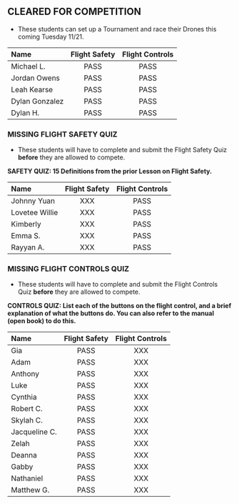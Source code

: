 ## CLEARED FOR COMPETITION
* These students can set up a Tournament and race their Drones this coming Tuesday 11/21.

| Name      | Flight Safety | Flight Controls |
| :---        |    :---------------: | :---------------: |
| Michael L.     | PASS | PASS |
| Jordan Owens  | PASS | PASS |
| Leah Kearse  | PASS | PASS |
| Dylan Gonzalez   | PASS | PASS |
| Dylan H.   | PASS | PASS |


### MISSING FLIGHT SAFETY QUIZ

* These students will have to complete and submit the Flight Safety Quiz **before** they are allowed to compete.

**SAFETY QUIZ: 15 Definitions from the prior Lesson on Flight Safety.**

| Name      | Flight Safety | Flight Controls |
| :---        |    :---------------: | :---------------: |
| Johnny Yuan    | XXX | PASS |
| Lovetee Willie | XXX | PASS |
| Kimberly | XXX | PASS |
| Emma S. | XXX | PASS |
| Rayyan A. | XXX | PASS |

### MISSING FLIGHT CONTROLS QUIZ

* These students will have to complete and submit the Flight Controls Quiz **before** they are allowed to compete.

**CONTROLS QUIZ: List each of the buttons on the flight control, and a brief explanation of what the buttons do. You can also refer to the manual (open book) to do this.**
  
| Name      | Flight Safety | Flight Controls |
| :---        |    :---------------: | :---------------: |
| Gia    | PASS |XXX |
| Adam    | PASS |XXX |
| Anthony      | PASS | XXX |
| Luke      | PASS |XXX |
| Cynthia      | PASS |XXX |
| Robert C.      | PASS |XXX |
| Skylah C.      | PASS |XXX |
| Jacqueline C.      | PASS |XXX |
| Zelah    | PASS |XXX |
| Deanna    | PASS |XXX |
| Gabby    | PASS |XXX |
| Nathaniel    | PASS |XXX |
| Matthew G.    | PASS |XXX |
